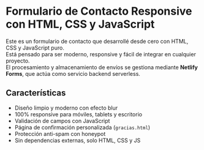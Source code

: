 # Formulario de Contacto Responsive con HTML, CSS y JavaScript

Este es un formulario de contacto que desarrollé desde cero con HTML, CSS y JavaScript puro.  
Está pensado para ser moderno, responsive y fácil de integrar en cualquier proyecto.  
El procesamiento y almacenamiento de envíos se gestiona mediante **Netlify Forms**, que actúa como servicio backend serverless.

## Características

- Diseño limpio y moderno con efecto blur
- 100% responsive para móviles, tablets y escritorio
- Validación de campos con JavaScript
- Página de confirmación personalizada (`gracias.html`)
- Protección anti-spam con honeypot
- Sin dependencias externas, solo HTML, CSS y JS



